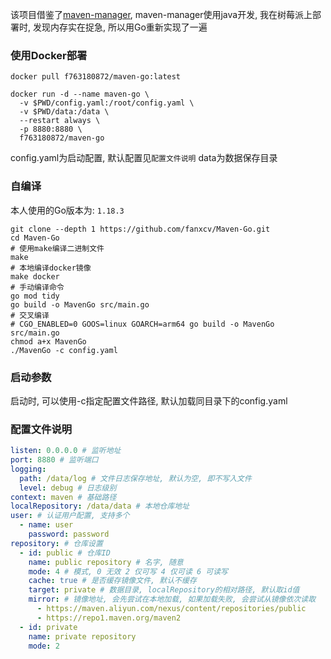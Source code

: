 该项目借鉴了[maven-manager](https://gitee.com/zlbroot/maven-manager), maven-manager使用java开发, 我在树莓派上部署时, 发现内存实在捉急, 所以用Go重新实现了一遍
### 使用Docker部署
```shell
docker pull f763180872/maven-go:latest

docker run -d --name maven-go \
  -v $PWD/config.yaml:/root/config.yaml \
  -v $PWD/data:/data \
  --restart always \
  -p 8880:8880 \
  f763180872/maven-go
```
config.yaml为启动配置, 默认配置见`配置文件说明`
data为数据保存目录
### 自编译
本人使用的Go版本为: `1.18.3`
```shell
git clone --depth 1 https://github.com/fanxcv/Maven-Go.git
cd Maven-Go
# 使用make编译二进制文件
make
# 本地编译docker镜像
make docker
# 手动编译命令
go mod tidy
go build -o MavenGo src/main.go
# 交叉编译
# CGO_ENABLED=0 GOOS=linux GOARCH=arm64 go build -o MavenGo src/main.go
chmod a+x MavenGo
./MavenGo -c config.yaml
```
### 启动参数
启动时, 可以使用-c指定配置文件路径, 默认加载同目录下的config.yaml
### 配置文件说明
```yaml
listen: 0.0.0.0 # 监听地址
port: 8880 # 监听端口
logging:
  path: /data/log # 文件日志保存地址, 默认为空, 即不写入文件
  level: debug # 日志级别
context: maven # 基础路径
localRepository: /data/data # 本地仓库地址
user: # 认证用户配置, 支持多个
  - name: user
    password: password
repository: # 仓库设置
  - id: public # 仓库ID
    name: public repository # 名字, 随意
    mode: 4 # 模式, 0 无效 2 仅可写 4 仅可读 6 可读写
    cache: true # 是否缓存镜像文件, 默认不缓存
    target: private # 数据目录, localRepository的相对路径, 默认取id值
    mirror: # 镜像地址, 会先尝试在本地加载, 如果加载失败, 会尝试从镜像依次读取
      - https://maven.aliyun.com/nexus/content/repositories/public
      - https://repo1.maven.org/maven2
  - id: private
    name: private repository
    mode: 2
```